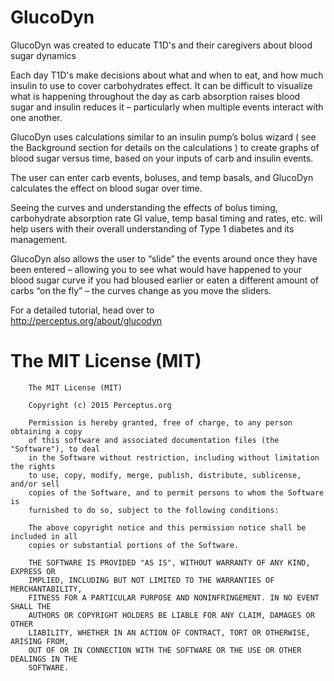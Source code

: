 # GlucoDyn
GlucoDyn was created to educate T1D's and their caregivers about blood sugar dynamics

Each day T1D's make decisions about what and when to eat, and how much insulin to use to cover carbohydrates effect. It can be difficult to visualize what is happening throughout the day as carb absorption raises blood sugar and insulin reduces it – particularly when multiple events interact with one another.

GlucoDyn uses calculations similar to an insulin pump’s bolus wizard ( see the Background section for details on the calculations ) to create graphs of blood sugar versus time, based on your inputs of carb and insulin events.

The user can enter carb events, boluses, and temp basals, and GlucoDyn calculates the effect on blood sugar over time.

Seeing the curves and understanding the effects of bolus timing, carbohydrate absorption rate GI value, temp basal timing and rates, etc. will help users with their overall understanding of Type 1 diabetes and its management.

GlucoDyn also allows the user to “slide” the events around once they have been entered – allowing you to see what would have happened to your blood sugar curve if you had bloused earlier or eaten a different amount of carbs “on the fly” – the curves change as you move the sliders.

For a detailed tutorial, head over to<br/>
http://perceptus.org/about/glucodyn

# The MIT License (MIT)

		The MIT License (MIT)

		Copyright (c) 2015 Perceptus.org

		Permission is hereby granted, free of charge, to any person obtaining a copy
		of this software and associated documentation files (the "Software"), to deal
		in the Software without restriction, including without limitation the rights
		to use, copy, modify, merge, publish, distribute, sublicense, and/or sell
		copies of the Software, and to permit persons to whom the Software is
		furnished to do so, subject to the following conditions:

		The above copyright notice and this permission notice shall be included in all
		copies or substantial portions of the Software.

		THE SOFTWARE IS PROVIDED "AS IS", WITHOUT WARRANTY OF ANY KIND, EXPRESS OR
		IMPLIED, INCLUDING BUT NOT LIMITED TO THE WARRANTIES OF MERCHANTABILITY,
		FITNESS FOR A PARTICULAR PURPOSE AND NONINFRINGEMENT. IN NO EVENT SHALL THE
		AUTHORS OR COPYRIGHT HOLDERS BE LIABLE FOR ANY CLAIM, DAMAGES OR OTHER
		LIABILITY, WHETHER IN AN ACTION OF CONTRACT, TORT OR OTHERWISE, ARISING FROM,
		OUT OF OR IN CONNECTION WITH THE SOFTWARE OR THE USE OR OTHER DEALINGS IN THE
		SOFTWARE.
